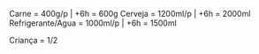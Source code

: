 Carne = 400g/p | +6h = 600g
Cerveja = 1200ml/p | +6h = 2000ml
Refrigerante/Agua = 1000ml/p | +6h = 1500ml

Criança = 1/2